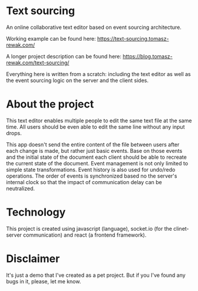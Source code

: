 # Text sourcing
An online collaborative text editor based on event sourcing architecture.

Working example can be found here: https://text-sourcing.tomasz-rewak.com/

A longer project description can be found here: https://blog.tomasz-rewak.com/text-sourcing/

Everything here is written from a scratch: including the text editor as well as the event sourcing logic on the server and the client sides.

# About the project

This text editor enables multiple people to edit the same text file at the same time. 
All users should be even able to edit the same line without any input drops.  

This app doesn't send the entire content of the file between users after each change is made, but rather just basic events.
Base on those events and the initial state of the document each client should be able to recreate the current state of the document.
Event management is not only limited to simple state transformations. Event history is also used for undo/redo operations.
The order of events is synchronized based no the server's internal clock so that the impact of communication delay can be neutralized.

# Technology

This project is created using javascript (language), socket.io (for the clinet-server communication) and react (a frontend framework).

# Disclaimer

It's just a demo that I've created as a pet project. 
But if you I've found any bugs in it, please, let me know.
